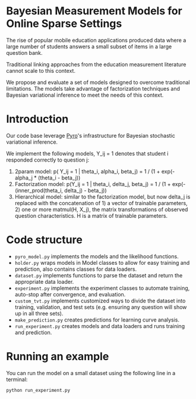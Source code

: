 # Bayesian Measurement Models for Online Sparse Settings


The rise of popular mobile education applications produced data where a large number of students answers a small subset of items in a large question bank.

Traditional linking approaches from the education measurement literature cannot scale to this context.

We propose and evaluate a set of models designed to overcome traditional limitations. The models take advantage of factorization techniques and Bayesian variational inference to meet the needs of this context.


# Introduction

Our code base leverage [Pyro](https://github.com/pyro-ppl/pyro)'s infrastructure for Bayesian stochastic variational inference. 

We implement the following models, Y_ij = 1 denotes that student i responded correctly to question j:

1. 2param model: p( Y_ij = 1 | theta_i, alpha_i, beta_j) = 1 / (1 + exp(- alpha_j * (theta_i - beta_j))
2. Factorization model: p(Y_ij = 1 | theta_i, delta_j, beta_j) = 1 / (1 + exp(- (inner_prod(theta_i, delta_j)  - beta_j))
3. Hierarchical model: similar to the factorization model, but now delta_j is replaced with the concatenation of 1) a vector of trainable parameters, 2) one or more matmul(H, X_j), the matrix transformations of observed question characteristics. H is a matrix of trainable parameters.

# Code structure

* `pyro_model.py` implements the models and the likelihood functions.
* `holder.py` wraps models in Model classes to allow for easy training and prediction, also contains classes for data loaders.
* `dataset.py` implements functions to parse the dataset and return the appropriate data loader.
* `experiment.py` implements the experiment classes to automate training, auto-stop after convergence, and evaluation.
* `custom_tvt.py` implements customized ways to divide the dataset into training, validation, and test sets (e.g. ensuring any question will show up in all three sets).
* `make_prediction.py` creates predictions for learning curve analysis.
* `run_experiment.py` creates models and data loaders and runs training and prediction.

# Running an example

You can run the model on a small dataset using the following line in a terminal:

```
python run_experiment.py
```

